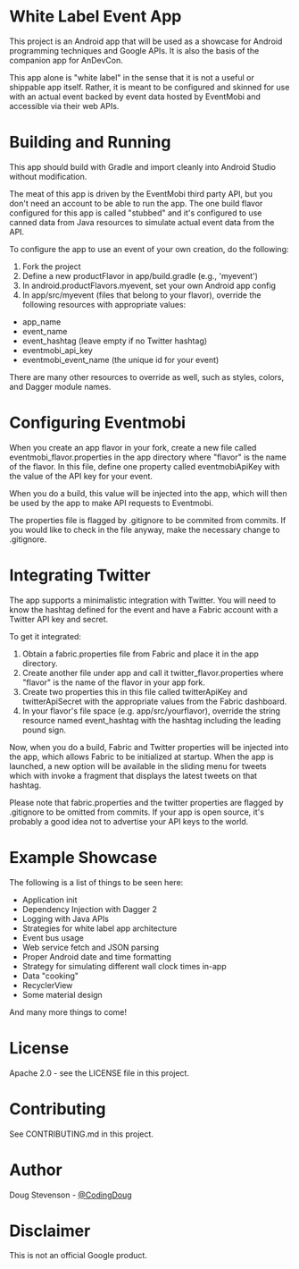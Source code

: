 # White Label Event App

This project is an Android app that will be used as a showcase for Android
programming techniques and Google APIs.  It is also the basis of the companion
app for AnDevCon.

This app alone is "white label" in the sense that it is not a useful or
shippable app itself.  Rather, it is meant to be configured and skinned for
use with an actual event backed by event data hosted by EventMobi and
accessible via their web APIs.

# Building and Running

This app should build with Gradle and import cleanly into Android Studio
without modification.

The meat of this app is driven by the EventMobi third party API, but you
don't need an account to be able to run the app.  The one build flavor
configured for this app is called "stubbed" and it's configured to use
canned data from Java resources to simulate actual event data from the API.

To configure the app to use an event of your own creation, do the following:

1. Fork the project
2. Define a new productFlavor in app/build.gradle (e.g., 'myevent')
3. In android.productFlavors.myevent, set your own Android app config
4. In app/src/myevent (files that belong to your flavor), override the
   following resources with appropriate values:
  - app_name
  - event_name
  - event_hashtag (leave empty if no Twitter hashtag)
  - eventmobi_api_key
  - eventmobi_event_name (the unique id for your event)

There are many other resources to override as well, such as styles, colors, and
Dagger module names.

# Configuring Eventmobi

When you create an app flavor in your fork, create a new file called
eventmobi_flavor.properties in the app directory where "flavor" is the name of
the flavor.  In this file, define one property called eventmobiApiKey with the
value of the API key for your event.

When you do a build, this value will be injected into the app, which will then
be used by the app to make API requests to Eventmobi.

The properties file is flagged by .gitignore to be commited from commits.  If
you would like to check in the file anyway, make the necessary change to
.gitignore.

# Integrating Twitter

The app supports a minimalistic integration with Twitter.  You will need to
know the hashtag defined for the event and have a Fabric account with a
Twitter API key and secret.

To get it integrated:

1. Obtain a fabric.properties file from Fabric and place it in the app
   directory.
2. Create another file under app and call it twitter_flavor.properties
   where "flavor" is the name of the flavor in your app fork.
3. Create two properties this in this file called twitterApiKey and
   twitterApiSecret with the appropriate values from the Fabric dashboard.
4. In your flavor's file space (e.g. app/src/yourflavor), override the
   string resource named event_hashtag with the hashtag including the leading
   pound sign.

Now, when you do a build, Fabric and Twitter properties will be injected
into the app, which allows Fabric to be initialized at startup.  When the app
is launched, a new option will be available in the sliding menu for tweets
which with invoke a fragment that displays the latest tweets on that hashtag.

Please note that fabric.properties and the twitter properties are flagged by
.gitignore to be omitted from commits.  If your app is open source, it's
probably a good idea not to advertise your API keys to the world.

# Example Showcase

The following is a list of things to be seen here:

- Application init
- Dependency Injection with Dagger 2
- Logging with Java APIs
- Strategies for white label app architecture
- Event bus usage
- Web service fetch and JSON parsing
- Proper Android date and time formatting
- Strategy for simulating different wall clock times in-app
- Data "cooking"
- RecyclerView
- Some material design

And many more things to come!

# License

Apache 2.0 - see the LICENSE file in this project.

# Contributing

See CONTRIBUTING.md in this project.

# Author

Doug Stevenson - [@CodingDoug](https://twitter.com/CodingDoug)

# Disclaimer

This is not an official Google product.
